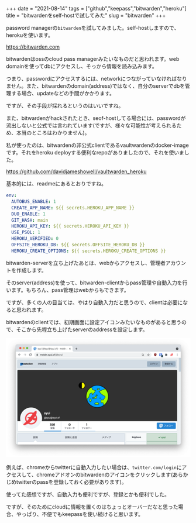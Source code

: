 +++
date = "2021-08-14"
tags = ["github","keepass","bitwarden","heroku"]
title = "bitwardenをself-hostで試してみた"
slug = "bitwarden"
+++

password managerの`bitwarden`を試してみました。self-hostしますので、herokuを使います。

https://bitwarden.com

bitwardenはossのcloud pass managerみたいなものだと思われます。web domainを使ってdbにアクセスし、そっから情報を読み込みます。

つまり、passwordにアクセスするには、networkにつながっていなければなりません。また、bitwardenのdomain(address)ではなく、自分のserverでdbを管理する場合、updateなどの手間がかかります。

ですが、その手段が採れるというのはいいですね。

また、bitwardenがhackされたとき、seof-hostしてる場合には、passwordが流出しないと公式では言われています(ですが、様々な可能性が考えられるため、本当のところはわかりません)。

私が使ったのは、bitwardenの非公式clientであるvaultwardenのdocker-imageです。それをheroku deployする便利なrepoがありましたので、それを使いました。

https://github.com/davidjameshowell/vaultwarden_heroku

基本的には、readmeにあるとおりですね。

```sh:vaultwarden_heroku/.github/workflows/deploy.yml
env:
  AUTOBUS_ENABLE: 1
  CREATE_APP_NAME: ${{ secrets.HEROKU_APP_NAME }}
  DUO_ENABLE: 1
  GIT_HASH: main
  HEROKU_API_KEY: ${{ secrets.HEROKU_API_KEY }}
  USE_PSQL: 1
  HEROKU_VERIFIED: 0
  OFFSITE_HEROKU_DB: ${{ secrets.OFFSITE_HEROKU_DB }}
  HEROKU_CREATE_OPTIONS: ${{ secrets.HEROKU_CREATE_OPTIONS }}
```

bitwarden-serverを立ち上げたあとは、webからアクセスし、管理者アカウントを作成します。

そのserver(address)を使って、bitwarden-clientからpass管理や自動入力を行います。もちろん、pass管理はwebからもできます。

ですが、多くの人の目当ては、やはり自動入力だと思うので、clientは必要になると思われます。

bitwardenのclientでは、初期画面に設定アイコンみたいなものがあると思うので、そこから先程立ち上げたserverのaddressを設定します。

![](https://raw.githubusercontent.com/syui/img/master/other/bitwarden_01.png)

例えば、chromeからtwitterに自動入力したい場合は、`twitter.com/login`にアクセスして、chromeアドオンのbitwardenのアイコンをクリックします(あらかじめtwitterのpassを登録しておく必要があります)。

使ってた感想ですが、自動入力も便利ですが、登録とかも便利でした。

ですが、そのためにcloudに情報を置くのはちょっとオーバーだなと思った場合、やっぱり、不便でもkeepassを使い続けると思います。

